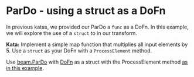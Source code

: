 <!--
    Licensed to the Apache Software Foundation (ASF) under one
    or more contributor license agreements.  See the NOTICE file
    distributed with this work for additional information
    regarding copyright ownership.  The ASF licenses this file
    to you under the Apache License, Version 2.0 (the
    "License"); you may not use this file except in compliance
    with the License.  You may obtain a copy of the License at

      http://www.apache.org/licenses/LICENSE-2.0

    Unless required by applicable law or agreed to in writing,
    software distributed under the License is distributed on an
    "AS IS" BASIS, WITHOUT WARRANTIES OR CONDITIONS OF ANY
    KIND, either express or implied.  See the License for the
    specific language governing permissions and limitations
    under the License.
-->
# ParDo - using a struct as a DoFn

In previous katas, we provided our ParDo a `func` as a DoFn.  In this example, we will explore
the use of a `struct` to in our transform.

**Kata:** Implement a simple map function that multiplies all input elements by 5.  Use a `struct` as your DoFn with
a `ProcessElement` method.

<div class="hint">
  Use <a href="https://godoc.org/github.com/apache/beam/sdks/go/pkg/beam#ParDo">
  beam.ParDo</a>
  with <a href="https://godoc.org/github.com/apache/beam/sdks/go/pkg/beam#hdr-DoFns">
  DoFn</a> as a struct with the ProcessElement method
  <a href="https://github.com/apache/beam/blob/master/sdks/go/examples/contains/contains.go#L66">
  as in this example</a>.
</div>
